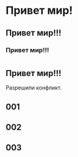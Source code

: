 # Привет мир!

## Привет мир!!!

### Привет мир!!!

#


## Привет мир!!!

Разрешили конфликт.

## 001

## 002

## 003


